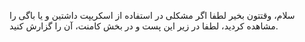 سلام، وقتتون بخیر
لطفا اگر مشکلی در استفاده از اسکریپت داشتین و یا باگی را مشاهده کردید، لطفا در زیر این پست و در بخش کامنت، آن را گزارش کنید.
